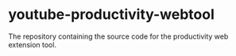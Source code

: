 # youtube-productivity-webtool
The repository containing the source code for the productivity web extension tool.
